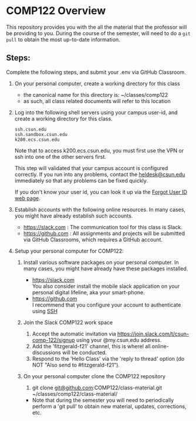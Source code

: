 # COMP122 Overview

This repository provides you with the all the material that the professor will be providing to you.
During the course of the semester, will need to do a ```git pull``` to obtain the most up-to-date information.

## Steps:
Complete the following steps, and submit your <user-id>.env via GitHub Classroom.

  1. On your personal computer, create a working directory for this class
     - the canonical name for this directory is: \~/classes/comp122
     - as such, all class related documents will refer to this location

  1. Log into the following shell servers using your campus user-id, and create a working directory for this class.
     ```
     ssh.csun.edu 
     ssh.sandbox.csun.edu
     k200.ecs.csun.edu
     ```
	
     Note that to access k200.ecs.csun.edu, you must first use the VPN or ssh into one of the other servers first.
	
     This step will validated that your campus account is configured correctly. If you run into any problems, contact the [heldesk@csun.edu](mailto:helpdesk@csun.edu) immediately so that any problems can be fixed quickly.

     If you don't know your user id, you can look it up via the [Forgot User ID web page](https://auth.csun.edu/idm/forgot_uid).

  1. Establish accounts with the following online resources. In many cases, you might have already establish such accounts.
     - https://slack.com : The communication tool for this class is Slack.
     - https://github.com : All assignments and projects will be submitted via GitHub Classrooms, which requires a GitHub account.

  1. Setup your personal computer for COMP122:
     1. Install various software packages on your personal computer. In many cases, you might have already have these packages installed.
        - https://slack.com  <br />   You also consider install the mobile slack application on your personal digital lifeline, aka your smart-phone.
        - https://github.com <br />   I recommend that you configure your account to authenticate using [SSH](https://docs.github.com/en/github/authenticating-to-github/connecting-to-github-with-ssh)
 
     1. Join the Slack COMP122 work space
        1. Accept the automatic invitation via https://join.slack.com/t/csun-comp-122/signup using your @my.csun.edu address.
        1. Add the 'fitzgerald-f21' channel, this is wherel all online-discussions will be conducted.
        1. Respond to the 'Hello Class' via the 'reply to thread' option (do NOT "Also send to #fitzgerald-f21").
 
     1. On your personal computer clone the COMP122 repository
        1. git clone git@github.com:COMP122/class-material.git \~/classes/comp122/class-material/
        - Note that during the semester you will need to periodically perform a 'git pull' to obtain new material, updates, corrections, etc. 




          
          
